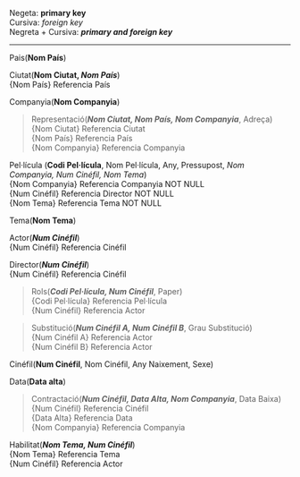 Negeta: **primary key**  
Cursiva: _foreign key_  
Negreta + Cursiva: **_primary and foreign key_**  

---

Pais(**Nom País**)

Ciutat(**Nom Ciutat, _Nom País_**)  
{Nom País} Referencia País

Companyia(**Nom Companyia**)

> Representació(**_Nom Ciutat, Nom País, Nom Companyia_**, Adreça)  
{Nom Ciutat} Referencia Ciutat   
{Nom País} Referencia País  
{Nom Companyia} Referencia Companyia  

Pel·lícula (**Codi Pel·lícula**, Nom Pel·lícula, Any, Pressupost, *Nom Companyia, Num Cinéfil, Nom Tema*)  
{Nom Companyia} Referencia Companyia NOT NULL   
{Num Cinéfil} Referencia Director NOT NULL   
{Nom Tema} Referencia Tema NOT NULL  

Tema(**Nom Tema**)  

Actor(**_Num Cinéfil_**)  
{Num Cinéfil} Referencia Cinéfil

Director(**_Num Cinéfil_**)   
{Num Cinéfil} Referencia Cinéfil

>Rols(**_Codi Pel·lícula, Num Cinéfil_**, Paper)  
{Codi Pel·lícula} Referencia Pel·lícula  
{Num Cinéfil} Referencia Actor  

>Substitució(**_Num Cinéfil A, Num Cinéfil B_**, Grau Substitució)  
{Num Cinéfil A} Referencia Actor  
{Num Cinéfil B} Referencia Actor

Cinéfil(**Num Cinéfil**, Nom Cinéfil, Any Naixement, Sexe)

Data(**Data alta**)  

>Contractació(**_Num Cinéfil, Data Alta, Nom Companyia_**, Data Baixa)  
{Num Cinéfil} Referencia Cinéfil  
{Data Alta} Referencia Data   
{Nom Companyia} Referencia Companyia   

Habilitat(**_Nom Tema, Num Cinéfil_**)  
{Nom Tema} Referencia Tema  
{Num Cinéfil} Referencia Actor
